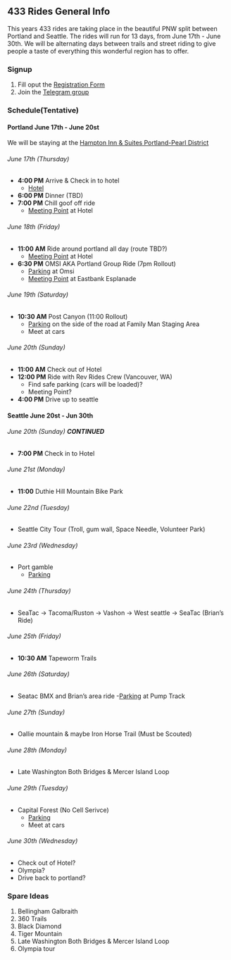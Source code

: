 ## 433 Rides General Info
This years 433 rides are taking place in the beautiful PNW split between Portland and Seattle. 
The rides will run for 13 days, from June 17th - June 30th.
We will be alternating days between trails and street riding to give people a taste of everything this wonderful region has to offer.

### Signup
1. Fill oput the [Registration Form](https://forms.gle/nHmXQkhZocrwyvgi6)
1. Join the [Telegram group](https://t.me/joinchat/V1fN-gZF4CT28Pyp)

### Schedule(Tentative)
#### Portland June 17th - June 20st
We will be staying at the [Hampton Inn & Suites Portland-Pearl District](https://www.hilton.com/en/hotels/pdxpdhx-hampton-suites-portland-pearl-district/?SEO_id=GMB-HX-PDXPDHX&y_source=1_ODIxMTUyNC03MTUtbG9jYXRpb24uZ29vZ2xlX3dlYnNpdGVfb3ZlcnJpZGU%3D)

###### June 17th (Thursday)
- **4:00 PM** Arrive & Check in to hotel
  - [Hotel](https://g.page/hamptonpearl?share)
- **6:00 PM** Dinner (TBD)
- **7:00 PM** Chill goof off ride
  - [Meeting Point](https://g.page/hamptonpearl?share) at Hotel

###### June 18th (Friday)
- **11:00 AM** Ride around portland all day (route TBD?)
  - [Meeting Point](https://g.page/hamptonpearl?share) at Hotel
- **6:30 PM** OMSI AKA Portland Group Ride (7pm Rollout)
  - [Parking](https://goo.gl/maps/tzqcW9i38PdXhXkt6) at Omsi
  - [Meeting Point](https://goo.gl/maps/xh7NDiZHonnh6cgQ8) at Eastbank Esplanade

###### June 19th (Saturday)
- **10:30 AM** Post Canyon (11:00 Rollout)
  - [Parking](https://goo.gl/maps/ym4d1khyEpFir6qQ9) on the side of the road at Family Man Staging Area
  - Meet at cars

###### June 20th (Sunday)
- **11:00 AM** Check out of Hotel  
- **12:00 PM** Ride with Rev Rides Crew (Vancouver, WA)
  - Find safe parking (cars will be loaded)?
  - Meeting Point?  
- **4:00 PM** Drive up to seattle

#### Seattle June 20st - Jun 30th

###### June 20th (Sunday) **CONTINUED**
- **7:00 PM**  Check in to Hotel  

###### June 21st (Monday)
- **11:00** Duthie Hill Mountain Bike Park

###### June 22nd (Tuesday)
- Seattle City Tour (Troll, gum wall, Space Needle, Volunteer Park)

###### June 23rd (Wednesday)
- Port gamble
  - [Parking](https://goo.gl/maps/SLGe3NEW83WbwN9JA)

###### June 24th (Thursday)
- SeaTac -> Tacoma/Ruston -> Vashon -> West seattle -> SeaTac (Brian’s Ride)

###### June 25th (Friday)
- **10:30 AM** Tapeworm Trails

###### June 26th (Saturday)
- Seatac BMX and Brian’s area ride
  -[Parking](https://goo.gl/maps/BNJpBRZfmfrh5dWg7) at Pump Track 

###### June 27th (Sunday)
- Oallie mountain & maybe Iron Horse Trail (Must be Scouted)

###### June 28th (Monday)
- Late Washington Both Bridges & Mercer Island Loop

###### June 29th (Tuesday)
- Capital Forest (No Cell Serivce)
  - [Parking](https://goo.gl/maps/jqB49Ag3U18FDCLb9)
  - Meet at cars

###### June 30th (Wednesday)
- Check out of Hotel?  
- Olympia?  
- Drive back to portland?  


### Spare Ideas 
1. Bellingham Galbraith  
1. 360 Trails  
1. Black Diamond  
1. Tiger Mountain  
1. Late Washington Both Bridges & Mercer Island Loop  
1. Olympia tour  
